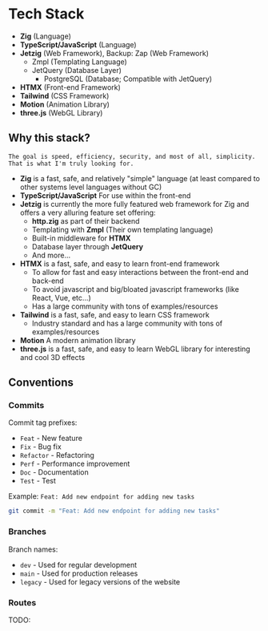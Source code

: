 # Tech Stack

- **Zig** (Language)
- **TypeScript/JavaScript** (Language)
- **Jetzig** (Web Framework), Backup: Zap (Web Framework)
    - Zmpl (Templating Language)
    - JetQuery (Database Layer)
        - PostgreSQL (Database; Compatible with JetQuery)
- **HTMX** (Front-end Framework)
- **Tailwind** (CSS Framework)
- **Motion** (Animation Library)
- **three.js** (WebGL Library)

## Why this stack?

`The goal is speed, efficiency, security, and most of all, simplicity. That is what I'm truly looking for.`

- **Zig** is a fast, safe, and relatively "simple" language (at least compared to other systems level languages without GC)
- **TypeScript/JavaScript** For use within the front-end
- **Jetzig** is currently the more fully featured web framework for Zig and offers a very alluring feature set offering:
    - **http.zig** as part of their backend
    - Templating with **Zmpl** (Their own templating language)
    - Built-in middleware for **HTMX**
    - Database layer through **JetQuery**
    - And more...
- **HTMX** is a fast, safe, and easy to learn front-end framework
    - To allow for fast and easy interactions between the front-end and back-end
    - To avoid javascript and big/bloated javascript frameworks (like React, Vue, etc...)
    - Has a large community with tons of examples/resources
- **Tailwind** is a fast, safe, and easy to learn CSS framework
    - Industry standard and has a large community with tons of examples/resources
- **Motion** A modern animation library
- **three.js** is a fast, safe, and easy to learn WebGL library for interesting and cool 3D effects

## Conventions

### Commits

Commit tag prefixes:
  - `Feat` - New feature
  - `Fix` - Bug fix
  - `Refactor` - Refactoring
  - `Perf` - Performance improvement
  - `Doc` - Documentation
  - `Test` - Test

Example: `Feat: Add new endpoint for adding new tasks`

```bash
git commit -m "Feat: Add new endpoint for adding new tasks"
```
### Branches

Branch names:
  - `dev` - Used for regular development
  - `main` - Used for production releases
  - `legacy` - Used for legacy versions of the website

### Routes

TODO:
